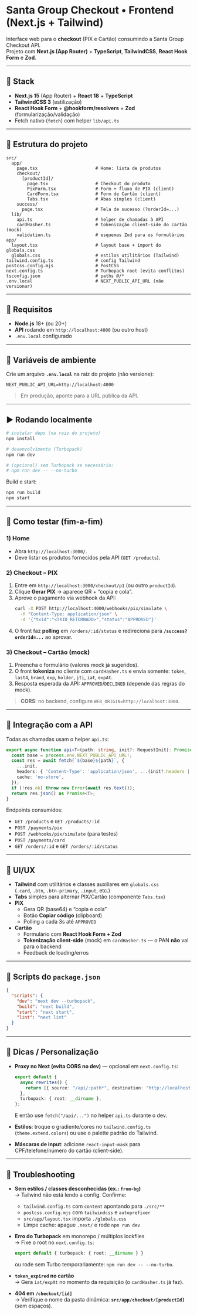 # Santa Group Checkout • Frontend (Next.js + Tailwind)

Interface web para o **checkout** (PIX e Cartão) consumindo a Santa Group Checkout API.  
Projeto com **Next.js (App Router)** + **TypeScript**, **TailwindCSS**, **React Hook Form** e **Zod**.

---

## 🚀 Stack

- **Next.js 15** (App Router) + **React 18** + **TypeScript**
- **TailwindCSS 3** (estilização)
- **React Hook Form** + **@hookform/resolvers** + **Zod** (formularização/validação)
- Fetch nativo (`fetch`) com helper `lib/api.ts`

---

## 🧭 Estrutura do projeto

```
src/
  app/
    page.tsx                      # Home: lista de produtos
    checkout/
      [productId]/
        page.tsx                  # Checkout do produto
        PixForm.tsx               # Form + fluxo de PIX (client)
        CardForm.tsx              # Form de Cartão (client)
        Tabs.tsx                  # Abas simples (client)
    success/
      page.tsx                    # Tela de sucesso (?orderId=...)
  lib/
    api.ts                        # helper de chamadas à API
    cardHasher.ts                 # tokenização client-side do cartão (mock)
    validation.ts                 # esquemas Zod para os formulários
app/
  layout.tsx                      # layout base + import do globals.css
  globals.css                     # estilos utilitários (Tailwind)
tailwind.config.ts                # config Tailwind
postcss.config.mjs                # PostCSS
next.config.ts                    # Turbopack root (evita conflitos)
tsconfig.json                     # paths @/*
.env.local                        # NEXT_PUBLIC_API_URL (não versionar)
```

---

## 🔧 Requisitos

- **Node.js** 18+ (ou 20+)
- **API** rodando em `http://localhost:4000` (ou outro host)
- `.env.local` configurado

---

## 🔐 Variáveis de ambiente

Crie um arquivo **`.env.local`** na raiz do projeto (não versione):

```env
NEXT_PUBLIC_API_URL=http://localhost:4000
```

> Em produção, aponte para a URL pública da API.

---

## ▶️ Rodando localmente

```bash
# instalar deps (na raiz do projeto)
npm install

# desenvolvimento (Turbopack)
npm run dev

# (opcional) sem Turbopack se necessário:
# npm run dev -- --no-turbo
```

Build e start:
```bash
npm run build
npm start
```

---

## 🧪 Como testar (fim-a-fim)

### 1) Home
- Abra `http://localhost:3000/`.
- Deve listar os produtos fornecidos pela API (`GET /products`).

### 2) Checkout – PIX
1. Entre em `http://localhost:3000/checkout/p1` (ou outro `productId`).
2. Clique **Gerar PIX** → aparece QR + “copia e cola”.
3. Aprove o pagamento via webhook da API:
   ```bash
   curl -X POST http://localhost:4000/webhooks/pix/simulate \
     -H "Content-Type: application/json" \
     -d '{"txid":"<TXID_RETORNADO>","status":"APPROVED"}'
   ```
4. O front faz **polling** em `/orders/:id/status` e redireciona para **`/success?orderId=...`** ao aprovar.

### 3) Checkout – Cartão (mock)
1. Preencha o formulário (valores mock já sugeridos).
2. O front **tokeniza** no cliente com `cardHasher.ts` e envia somente:
   `token`, `last4`, `brand`, `exp`, `holder`, `jti`, `iat`, `expAt`.
3. Resposta esperada da API: `APPROVED`/`DECLINED` (depende das regras do mock).

> **CORS**: no backend, configure `WEB_ORIGIN=http://localhost:3000`.

---

## 📡 Integração com a API

Todas as chamadas usam o helper `api.ts`:
```ts
export async function api<T>(path: string, init?: RequestInit): Promise<T> {
  const base = process.env.NEXT_PUBLIC_API_URL!;
  const res = await fetch(`${base}${path}`, {
    ...init,
    headers: { 'Content-Type': 'application/json', ...(init?.headers || {}) },
    cache: 'no-store',
  });
  if (!res.ok) throw new Error(await res.text());
  return res.json() as Promise<T>;
}
```

Endpoints consumidos:
- `GET /products` e `GET /products/:id`
- `POST /payments/pix`
- `POST /webhooks/pix/simulate` (para testes)
- `POST /payments/card`
- `GET /orders/:id` e `GET /orders/:id/status`

---

## 🧱 UI/UX

- **Tailwind** com utilitários e classes auxiliares em `globals.css`  
  (`.card`, `.btn`, `.btn-primary`, `.input`, etc.)
- **Tabs** simples para alternar PIX/Cartão (componente `Tabs.tsx`)
- **PIX**
  - Gera QR (base64) e “copia e cola”
  - Botão **Copiar código** (clipboard)
  - Polling a cada 3s até `APPROVED`
- **Cartão**
  - Formulário com **React Hook Form + Zod**
  - **Tokenização client-side** (mock) em `cardHasher.ts` — o PAN **não** vai para o backend
  - Feedback de loading/erros

---

## 🧰 Scripts do `package.json`

```json
{
  "scripts": {
    "dev": "next dev --turbopack",
    "build": "next build",
    "start": "next start",
    "lint": "next lint"
  }
}
```

---

## 🧩 Dicas / Personalização

- **Proxy no Next (evita CORS no dev)** — opcional em `next.config.ts`:
  ```ts
  export default {
    async rewrites() {
      return [{ source: "/api/:path*", destination: "http://localhost:4000/:path*" }];
    },
    turbopack: { root: __dirname },
  };
  ```
  E então use `fetch("/api/...")` no helper `api.ts` durante o dev.

- **Estilos**: troque o gradiente/cores no `tailwind.config.ts` (`theme.extend.colors`) ou use o palette padrão do Tailwind.

- **Máscaras de input**: adicione `react-input-mask` para CPF/telefone/número do cartão (client-side).

---

## 🐞 Troubleshooting

- **Sem estilos / classes desconhecidas (ex.: `from-bg`)**  
  → Tailwind não está lendo a config. Confirme:
  - `tailwind.config.ts` com `content` apontando para `./src/**`
  - `postcss.config.mjs` com `tailwindcss` e `autoprefixer`
  - `src/app/layout.tsx` importa `./globals.css`
  - Limpe cache: apague `.next/` e rode `npm run dev`

- **Erro do Turbopack** em monorepo / múltiplos lockfiles  
  → Fixe o root no `next.config.ts`:
  ```ts
  export default { turbopack: { root: __dirname } }
  ```
  ou rode sem Turbo temporariamente: `npm run dev -- --no-turbo`.

- **`token_expired` no cartão**  
  → Gera `iat/expAt` no momento da requisição (o `cardHasher.ts` já faz).

- **404 em `/checkout/[id]`**  
  → Verifique o nome da pasta dinâmica: **`src/app/checkout/[productId]`** (sem espaços).
